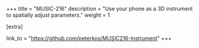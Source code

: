 +++
title = "MUSIC-216"
description = "Use your phone as a 3D instrument to spatially adjust parameters."
weight = 1

[extra]

link_to = "https://github.com/peterkos/MUSIC216-Instrument"
+++
